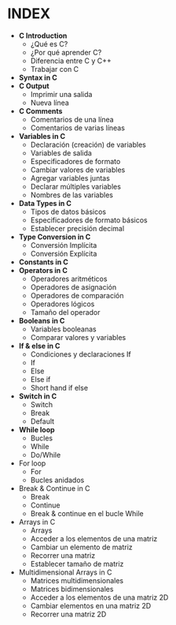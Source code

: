 # INDEX

- **C Introduction**
  * ¿Qué es C?
  * ¿Por qué aprender C?
  * Diferencia entre C y C++
  * Trabajar con C
- **Syntax in C**
- **C Output**
  * Imprimir una salida
  * Nueva línea
- **C Comments**
  * Comentarios de una línea
  * Comentarios de varias líneas
- **Variables in C**
  * Declaración (creación) de variables
  * Variables de salida
  * Especificadores de formato
  * Cambiar valores de variables
  * Agregar variables juntas
  * Declarar múltiples variables
  * Nombres de las variables
- **Data Types in C**
  * Tipos de datos básicos
  * Especificadores de formato básicos
  * Establecer precisión decimal
- **Type Conversion in C**
  * Conversión Implícita
  * Conversión Explícita
- **Constants in C**
- **Operators in C**
  * Operadores aritméticos
  * Operadores de asignación
  * Operadores de comparación
  * Operadores lógicos
  * Tamaño del operador
- **Booleans in C**
  * Variables booleanas
  * Comparar valores y variables
- **If & else in C**
  * Condiciones y declaraciones If
  * If
  * Else
  * Else if
  * Short hand if else
- **Switch in C**
  * Switch
  * Break
  * Default
- **While loop**
  * Bucles
  * While
  * Do/While
- For loop
  * For
  * Bucles anidados
- Break & Continue in C
  * Break
  * Continue
  * Break & continue en el bucle While
- Arrays in C
  * Arrays
  * Acceder a los elementos de una matriz
  * Cambiar un elemento de matriz
  * Recorrer una matriz
  * Establecer tamaño de matriz
- Multidimensional Arrays in C
  * Matrices multidimensionales
  * Matrices bidimensionales
  * Acceder a los elementos de una matriz 2D
  * Cambiar elementos en una matriz 2D
  * Recorrer una matriz 2D
